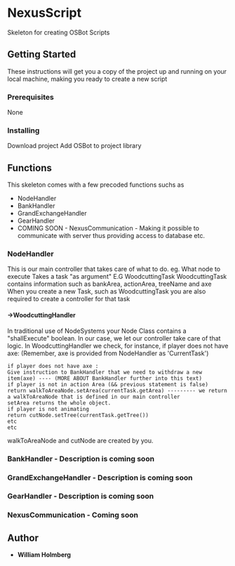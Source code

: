 # NexusScript

Skeleton for creating OSBot Scripts

## Getting Started

These instructions will get you a copy of the project up and running on your local machine, making you ready to create a new script

### Prerequisites

None

### Installing

Download project
Add OSBot to project library

## Functions

This skeleton comes with a few precoded functions suchs as

* NodeHandler
* BankHandler
* GrandExchangeHandler
* GearHandler
* COMING SOON - NexusCommunication - Making it possible to communicate with server thus providing access to database etc.

### NodeHandler

This is our main controller that takes care of what to do. eg. What node to execute
Takes a task "as argument"
E.G WoodcuttingTask
WoodcuttingTask contains information such as bankArea, actionArea, treeName and axe
When you create a new Task, such as WoodcuttingTask you are also required to create a controller for that task
#### ->WoodcuttingHandler
In traditional use of NodeSystems your Node Class contains a "shallExecute" boolean. In our case, we let our controller take care of that logic.
In WoodcuttingHandler we check, for instance, if player does not have axe: (Remember, axe is provided from NodeHandler as 'CurrentTask')
```
if player does not have axe :
Give instruction to BankHandler that we need to withdraw a new item(axe) ---- (MORE ABOUT BankHandler further into this text)
if player is not in action Area (&& previous statement is false)
return walkToAreaNode.setArea(currentTask.getArea) --------- we return a walkToAreaNode that is defined in our main controller
setArea returns the whole object.
if player is not animating
return cutNode.setTree(currentTask.getTree())
etc
etc
```
walkToAreaNode and cutNode are created by you.

### BankHandler - Description is coming soon

### GrandExchangeHandler - Description is coming soon

### GearHandler - Description is coming soon

### NexusCommunication - Coming soon

## Author

* **William Holmberg**

